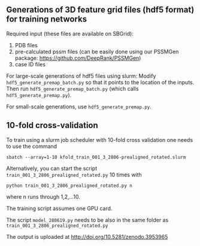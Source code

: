 ## Generations of 3D feature grid files (hdf5 format) for training networks
Required input (these files are available on SBGrid): 
1. PDB files
2. pre-calculated pssm files (can be easily done using our PSSMGen package: https://github.com/DeepRank/PSSMGen)
3. case ID files

For large-scale generations of hdf5 files using slurm: Modify `hdf5_generate_premap_batch.py` so that it points to the location of the inputs. Then run `hdf5_generate_premap_batch.py` (which calls `hdf5_generate_premap.py`). 

For small-scale generations, use `hdf5_generate_premap.py`. 

## 10-fold cross-validation 
To train using a slurm job scheduler with 10-fold cross validation one needs to use the command 

  ```sbatch --array=1-10 kfold_train_001_3_2806-prealigned_rotated.slurm```

Alternatively, you can start the script `train_001_3_2806_prealigned_rotated.py` 10 times with 

  ```python train_001_3_2806_prealigned_rotated.py n```

where n runs through 1,2,...10.

The training script assumes one GPU card.

The script `model_280619.py` needs to be also in the same folder as `train_001_3_2806_prealigned_rotated.py`

The output is uploaded at http://doi.org/10.5281/zenodo.3953965
